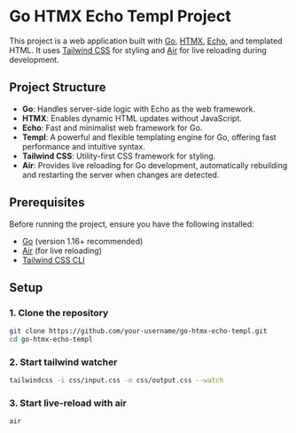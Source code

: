 # Go HTMX Echo Templ Project

This project is a web application built with [Go](https://golang.org/), [HTMX](https://htmx.org/), [Echo](https://echo.labstack.com/), and templated HTML. It uses [Tailwind CSS](https://tailwindcss.com/) for styling and [Air](https://github.com/cosmtrek/air) for live reloading during development.

## Project Structure

- **Go**: Handles server-side logic with Echo as the web framework.
- **HTMX**: Enables dynamic HTML updates without JavaScript.
- **Echo**: Fast and minimalist web framework for Go.
- **Templ**: A powerful and flexible templating engine for Go, offering fast performance and intuitive syntax.
- **Tailwind CSS**: Utility-first CSS framework for styling.
- **Air**: Provides live reloading for Go development, automatically rebuilding and restarting the server when changes are detected.

## Prerequisites

Before running the project, ensure you have the following installed:

- [Go](https://golang.org/doc/install) (version 1.16+ recommended)
- [Air](https://github.com/cosmtrek/air) (for live reloading)
- [Tailwind CSS CLI](https://tailwindcss.com/docs/installation)

## Setup

### 1. Clone the repository

```bash
git clone https://github.com/your-username/go-htmx-echo-templ.git
cd go-htmx-echo-templ
```

### 2. Start tailwind watcher
```bash
tailwindcss -i css/input.css -o css/output.css --watch
```

### 3. Start live-reload with air
```bash
air
```
